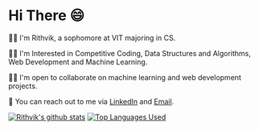 # Hi There :smile:

:student: I'm Rithvik, a sophomore at VIT majoring in CS. 

:man_technologist: I'm Interested in Competitive Coding, Data Structures and Algorithms, Web Development and Machine Learning.

:raising_hand_man: I'm open to collaborate on machine learning and web development projects.

:email: You can reach out to me via [LinkedIn](https://www.linkedin.com/in/sai-rithvik-ayithapu-3568881a3) and [Email](mailto:rithvikayithapu@gmail.com).

[![Rithvik's github stats](https://github-readme-stats.vercel.app/api?username=rithvik2607&count_private=true&show_icons=true&theme=cobalt)](https://github.com/anuraghazra/github-readme-stats)  [![Top Languages Used](https://github-readme-stats.vercel.app/api/top-langs/?username=rithvik2607&hide=css)](https://github.com/anuraghazra/github-readme-stats)
